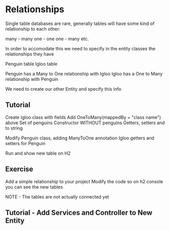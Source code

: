 # Relationships

Single table databases are rare, generally tables will have some kind of relationship to each other:

many - many
one - one
one - many etc. 

In order to accomodate this we need to specify in the entity classes the relationships they have

Penguin table
Igloo table

Penguin has a Many to One relationship with Igloo
Igloo has a One to Many relationship with Penguin 

We need to create our other Entity and specify this info

## Tutorial

Create Igloo class with fields
Add OneToMany(mappedBy = "class name") above Set of penguins
Constructor WITHOUT penguins
Getters, setters and to string

Modify Penguin class, adding ManyToOne annotation
Igloo getters and setters for Penguin

Run and show new table on H2

## Exercise

Add a simple relationship to your project
Modify the code so on h2 console you can see the new tables 

NOTE - The tables are not actually connected yet


## Tutorial - Add Services and Controller to New Entity
